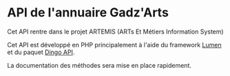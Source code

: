 # API de l'annuaire Gadz'Arts

Cet API rentre dans le projet ARTEMIS (ARTs Et Métiers Information System)

Cet API est développé en PHP principalement à l'aide du framework [Lumen](http://lumen.laravel.com/) et du paquet [Dingo API](https://github.com/dingo/api).

La documentation des méthodes sera mise en place rapidement.

